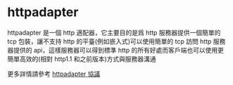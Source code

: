 # httpadapter

httpadapter 是一個 http 適配器，它主要目的是爲 http 服務器提供一個簡單的 tcp 包裝，讓不支持 http 的平臺(例如嵌入式)可以使用簡單的 tcp 訪問 http 服務器提供的 api，這樣服務器可以得到標準 http 的所有好處而客戶端也可以使用更簡單高效的(相對 http1.1 和之前版本)方式與服務器溝通

更多詳情請參考 [httpadapter 協議](document/httpadapter.md)